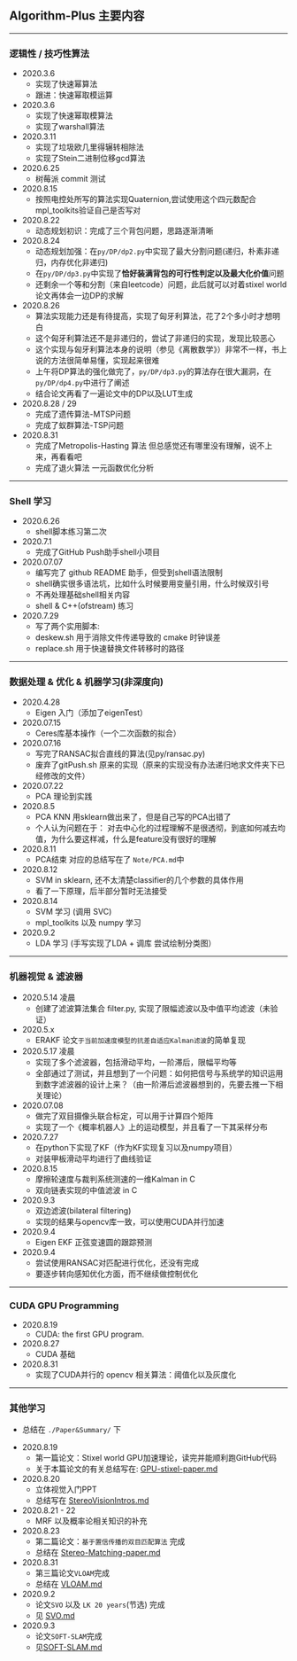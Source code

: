 ## Algorithm-Plus 主要内容
---
### 逻辑性 / 技巧性算法
* 2020.3.6
    * 实现了快速幂算法
    * 跟进：快速幂取模运算
* 2020.3.6
    * 实现了快速幂取模算法
    * 实现了warshall算法
* 2020.3.11
    * 实现了垃圾欧几里得辗转相除法
    * 实现了Stein二进制位移gcd算法
* 2020.6.25
    * 树莓派 commit 测试
* 2020.8.15
    * 按照电控处所写的算法实现Quaternion,尝试使用这个四元数配合mpl_toolkits验证自己是否写对
* 2020.8.22
    * 动态规划初识：完成了三个背包问题，思路逐渐清晰
* 2020.8.24
    * 动态规划加强：在`py/DP/dp2.py`中实现了最大分割问题(递归，朴素非递归，内存优化非递归)
    * 在`py/DP/dp3.py`中实现了**恰好装满背包的可行性判定以及最大化价值**问题
    * 还剩余一个等和分割（来自leetcode）问题，此后就可以对着stixel world论文再体会一边DP的求解 
* 2020.8.26
    * 算法实现能力还是有待提高，实现了匈牙利算法，花了2个多小时才想明白
    * 这个匈牙利算法还不是非递归的，尝试了非递归的实现，发现比较恶心
    * 这个实现与匈牙利算法本身的说明（参见《离散数学》）非常不一样，书上说的方法很简单易懂，实现起来很难
    * 上午将DP算法的强化做完了，`py/DP/dp3.py`的算法存在很大漏洞，在`py/DP/dp4.py`中进行了阐述
    * 结合论文再看了一遍论文中的DP以及LUT生成
* 2020.8.28 / 29
    * 完成了遗传算法-MTSP问题
    * 完成了蚁群算法-TSP问题
* 2020.8.31
    * 完成了Metropolis-Hasting 算法 但总感觉还有哪里没有理解，说不上来，再看看吧
    * 完成了退火算法 一元函数优化分析
---
### Shell 学习
* 2020.6.26
    * shell脚本练习第二次
* 2020.7.1
    * 完成了GitHub Push助手shell小项目
* 2020.07.07 
    * 编写完了 github README 助手，但受到shell语法限制
   * shell确实很多语法坑，比如什么时候要用变量引用，什么时候双引号
    * 不再处理基础shell相关内容
    * shell & C++(ofstream) 练习
* 2020.7.29
    * 写了两个实用脚本:
   * deskew.sh 用于消除文件传递导致的 cmake 时钟误差
   * replace.sh 用于快速替换文件转移时的路径
---
### 数据处理 & 优化 & 机器学习(非深度向)
* 2020.4.28
    * Eigen 入门（添加了eigenTest）
* 2020.07.15
    * Ceres库基本操作（一个二次函数的拟合）
* 2020.07.16
    * 写完了RANSAC拟合直线的算法(见py/ransac.py)
    * 废弃了gitPush.sh 原来的实现（原来的实现没有办法递归地求文件夹下已经修改的文件）
* 2020.07.22
    * PCA 理论到实践
* 2020.8.5
    * PCA KNN 用sklearn做出来了，但是自己写的PCA出错了
    * 个人认为问题在于： 对去中心化的过程理解不是很透彻，到底如何减去均值，为什么要这样减，什么是feature没有很好的理解
* 2020.8.11
    * PCA结束 对应的总结写在了 `Note/PCA.md`中
* 2020.8.12
    * SVM in sklearn, 还不太清楚classifier的几个参数的具体作用
    * 看了一下原理，后半部分暂时无法接受
* 2020.8.14
    * SVM 学习 (调用 SVC)
    * mpl_toolkits 以及 numpy 学习
* 2020.9.2
    * LDA 学习 (手写实现了LDA + 调库 尝试绘制分类图）
---
### 机器视觉 & 滤波器
* 2020.5.14 凌晨
    * 创建了滤波算法集合 filter.py, 实现了限幅滤波以及中值平均滤波（未验证）
* 2020.5.x
    * ERAKF 论文`于当前加速度模型的抗差自适应Kalman滤波`的简单复现
* 2020.5.17 凌晨
    * 实现了多个滤波器，包括滑动平均，一阶滞后，限幅平均等
    * 全部通过了测试，并且想到了一个问题：如何把信号与系统学的知识运用到数字滤波器的设计上来？（由一阶滞后滤波器想到的，先要去推一下相关理论）
* 2020.07.08 
    * 做完了双目摄像头联合标定，可以用于计算四个矩阵
    * 实现了一个《概率机器人》上的运动模型，并且看了一下其采样分布
* 2020.7.27
    * 在python下实现了KF（作为KF实现复习以及numpy项目）
    * 对装甲板滑动平均进行了曲线验证
* 2020.8.15
    * 摩擦轮速度与裁判系统测速的一维Kalman in C
    * 双向链表实现的中值滤波 in C
* 2020.9.3
    * 双边滤波(bilateral filtering)
    * 实现的结果与opencv库一致，可以使用CUDA并行加速
* 2020.9.4
    * Eigen EKF 正弦变速圆的跟踪预测
* 2020.9.4
    * 尝试使用RANSAC对匹配进行优化，还没有完成
    * 要逐步转向感知优化方面，而不继续做控制优化

---
### CUDA GPU Programming
* 2020.8.19
    * CUDA: the first GPU program.
* 2020.8.27
    * CUDA 基础
* 2020.8.31
    * 实现了CUDA并行的 opencv 相关算法：阈值化以及灰度化
---
### 其他学习
- 总结在 `./Paper&Summary/` 下
* 2020.8.19
    * 第一篇论文：Stixel world GPU加速理论，读完并能顺利跑GitHub代码
    * 关于本篇论文的有关总结写在: [GPU-stixel-paper.md](https://github.com/Enigmatisms/Algorithms-Plus/blob/master/Paper%26Summary/Paper/GPU-stixel-paper.md)
* 2020.8.20
    * 立体视觉入门PPT
    * 总结写在 [StereoVisionIntros.md](https://github.com/Enigmatisms/Algorithms-Plus/blob/master/Paper%26Summary/StereoVisionIntros.md)
* 2020.8.21 - 22
    * MRF 以及概率论相关知识的补充
* 2020.8.23
    * 第二篇论文：`基于置信传播的双目匹配算法` 完成
    * 总结在 [Stereo-Matching-paper.md](https://github.com/Enigmatisms/Algorithms-Plus/blob/master/Paper%26Summary/Paper/StereoMatchingpaper.md)
* 2020.8.31
    * 第三篇论文`VLOAM`完成
    * 总结在 [VLOAM.md](https://github.com/Enigmatisms/Algorithms-Plus/blob/master/Paper%26Summary/Paper/VLOAM.md)
* 2020.9.2
    * 论文`SVO` 以及 `LK 20 years`(节选) 完成
    * 见 [SVO.md](https://github.com/Enigmatisms/Algorithms-Plus/blob/master/Paper%26Summary/Paper/SVO.md)
* 2020.9.3
    * 论文`SOFT-SLAM`完成
    * 见[SOFT-SLAM.md](https://github.com/Enigmatisms/Algorithms-Plus/blob/master/Paper%26Summary/Paper/SOFT-SLAM.md)
